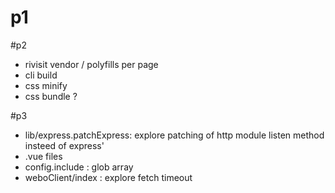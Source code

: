 # p1


#p2
- rivisit vendor / polyfills per page
- cli build
- css minify
- css bundle ?

#p3
- lib/express.patchExpress: explore patching of http module listen method insteed of express'
- .vue files
- config.include : glob array
- weboClient/index : explore fetch timeout